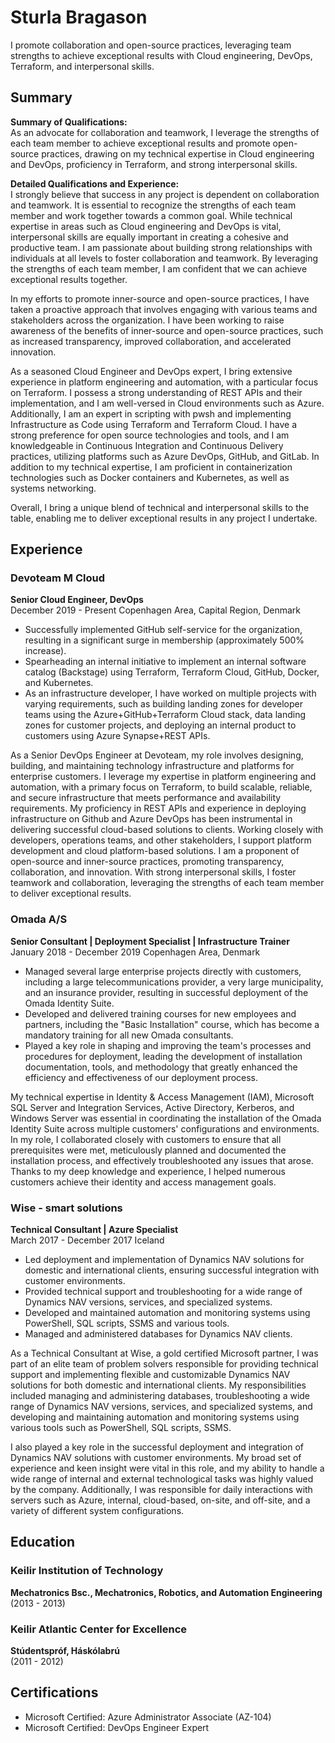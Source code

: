 # Sturla Bragason
I promote collaboration and open-source practices, leveraging team strengths to achieve exceptional results with Cloud engineering, DevOps, Terraform, and interpersonal skills.  

## Summary
**Summary of Qualifications:**  
As an advocate for collaboration and teamwork, I leverage the strengths of each team member to achieve exceptional results and promote open-source practices, drawing on my technical expertise in Cloud engineering and DevOps, proficiency in Terraform, and strong interpersonal skills.

**Detailed Qualifications and Experience:**  
I strongly believe that success in any project is dependent on collaboration and teamwork. It is essential to recognize the strengths of each team member and work together towards a common goal. While technical expertise in areas such as Cloud engineering and DevOps is vital, interpersonal skills are equally important in creating a cohesive and productive team. I am passionate about building strong relationships with individuals at all levels to foster collaboration and teamwork. By leveraging the strengths of each team member, I am confident that we can achieve exceptional results together.

In my efforts to promote inner-source and open-source practices, I have taken a proactive approach that involves engaging with various teams and stakeholders across the organization. I have been working to raise awareness of the benefits of inner-source and open-source practices, such as increased transparency, improved collaboration, and accelerated innovation.

As a seasoned Cloud Engineer and DevOps expert, I bring extensive experience in platform engineering and automation, with a particular focus on Terraform. I possess a strong understanding of REST APIs and their implementation, and I am well-versed in Cloud environments such as Azure. Additionally, I am an expert in scripting with pwsh and implementing Infrastructure as Code using Terraform and Terraform Cloud. I have a strong preference for open source technologies and tools, and I am knowledgeable in Continuous Integration and Continuous Delivery practices, utilizing platforms such as Azure DevOps, GitHub, and GitLab. In addition to my technical expertise, I am proficient in containerization technologies such as Docker containers and Kubernetes, as well as systems networking.

Overall, I bring a unique blend of technical and interpersonal skills to the table, enabling me to deliver exceptional results in any project I undertake.

## Experience

### Devoteam M Cloud
**Senior Cloud Engineer, DevOps**  
December 2019 - Present 
Copenhagen Area, Capital Region, Denmark

- Successfully implemented GitHub self-service for the organization, resulting in a significant surge in membership (approximately 500% increase).
- Spearheading an internal initiative to implement an internal software catalog (Backstage) using Terraform, Terraform Cloud, GitHub, Docker, and Kubernetes.
- As an infrastructure developer, I have worked on multiple projects with varying requirements, such as building landing zones for developer teams using the Azure+GitHub+Terraform Cloud stack, data landing zones for customer projects, and deploying an internal product to customers using Azure Synapse+REST APIs.

As a Senior DevOps Engineer at Devoteam, my role involves designing, building, and maintaining technology infrastructure and platforms for enterprise customers. I leverage my expertise in platform engineering and automation, with a primary focus on Terraform, to build scalable, reliable, and secure infrastructure that meets performance and availability requirements. My proficiency in REST APIs and experience in deploying infrastructure on Github and Azure DevOps has been instrumental in delivering successful cloud-based solutions to clients. Working closely with developers, operations teams, and other stakeholders, I support platform development and cloud platform-based solutions. I am a proponent of open-source and inner-source practices, promoting transparency, collaboration, and innovation. With strong interpersonal skills, I foster teamwork and collaboration, leveraging the strengths of each team member to deliver exceptional results.

### Omada A/S
**Senior Consultant | Deployment Specialist | Infrastructure Trainer**  
January 2018 - December 2019
Copenhagen Area, Denmark

- Managed several large enterprise projects directly with customers, including a large telecommunications provider, a very large municipality, and an insurance provider, resulting in successful deployment of the Omada Identity Suite.
- Developed and delivered training courses for new employees and partners, including the "Basic Installation" course, which has become a mandatory training for all new Omada consultants.
- Played a key role in shaping and improving the team's processes and procedures for deployment, leading the development of installation documentation, tools, and methodology that greatly enhanced the efficiency and effectiveness of our deployment process.

My technical expertise in Identity & Access Management (IAM), Microsoft SQL Server and Integration Services, Active Directory, Kerberos, and Windows Server was essential in coordinating the installation of the Omada Identity Suite across multiple customers' configurations and environments. In my role, I collaborated closely with customers to ensure that all prerequisites were met, meticulously planned and documented the installation process, and effectively troubleshooted any issues that arose. Thanks to my deep knowledge and experience, I helped numerous customers achieve their identity and access management goals.

### Wise - smart solutions
**Technical Consultant | Azure Specialist**  
March 2017 - December 2017
Iceland

- Led deployment and implementation of Dynamics NAV solutions for domestic and international clients, ensuring successful integration with customer environments.
- Provided technical support and troubleshooting for a wide range of Dynamics NAV versions, services, and specialized systems.
- Developed and maintained automation and monitoring systems using PowerShell, SQL scripts, SSMS and various tools.
- Managed and administered databases for Dynamics NAV clients.

As a Technical Consultant at Wise, a gold certified Microsoft partner, I was part of an elite team of problem solvers responsible for providing technical support and implementing flexible and customizable Dynamics NAV solutions for both domestic and international clients. My responsibilities included managing and administering databases, troubleshooting a wide range of Dynamics NAV versions, services, and specialized systems, and developing and maintaining automation and monitoring systems using various tools such as PowerShell, SQL scripts, SSMS.

I also played a key role in the successful deployment and integration of Dynamics NAV solutions with customer environments. My broad set of experience and keen insight were vital in this role, and my ability to handle a wide range of internal and external technological tasks was highly valued by the company. Additionally, I was responsible for daily interactions with servers such as Azure, internal, cloud-based, on-site, and off-site, and a variety of different system configurations.

## Education
### Keilir Institution of Technology
**Mechatronics Bsc., Mechatronics, Robotics, and Automation Engineering**  
(2013 - 2013)

### Keilir Atlantic Center for Excellence
**Stúdentspróf, Háskólabrú**  
(2011 - 2012)

## Certifications
- Microsoft Certified: Azure Administrator Associate (AZ-104)
- Microsoft Certified: DevOps Engineer Expert
